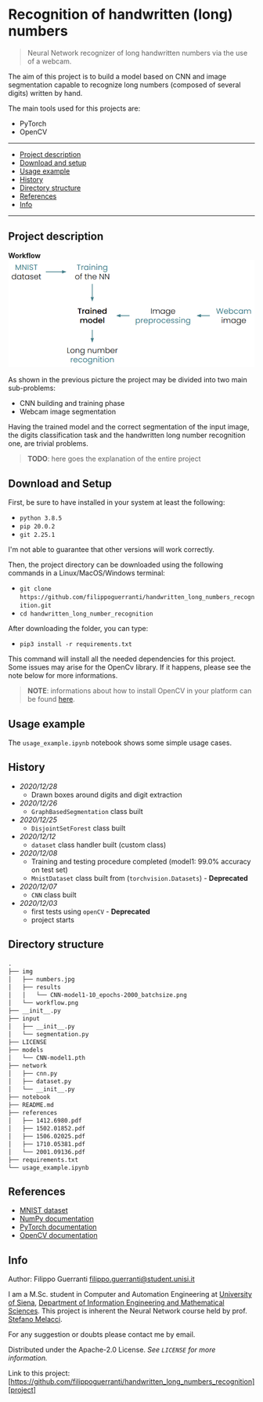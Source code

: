 # Recognition of handwritten (long) numbers
> Neural Network recognizer of long handwritten numbers via the use of a webcam.

The aim of this project is to build a model based on CNN and image segmentation capable to recognize long numbers (composed of several digits) written by hand. 

The main tools used for this projects are:
* PyTorch
* OpenCV

---
* [Project description](#project-description)
* [Download and setup](#download-and-setup)
* [Usage example](#usage-example)
* [History](#history)
* [Directory structure](#directory-structure)
* [References](#references)
* [Info](#info)

---

## Project description

**Workflow**
![](img/workflow.png)

As shown in the previous picture the project may be divided into two main sub-problems:

 * CNN building and training phase
 * Webcam image segmentation
 
Having the trained model and the correct segmentation of the input image, the digits classification task and the handwritten long number recognition one, are trivial problems.

> **TODO**: here goes the explanation of the entire project 

## Download and Setup

First, be sure to have installed in your system at least the following:

* `python 3.8.5`
* `pip 20.0.2`
* `git 2.25.1`

I'm not able to guarantee that other versions will work correctly.

Then, the project directory can be downloaded using the following commands in a Linux/MacOS/Windows terminal:

* `git clone https://github.com/filippoguerranti/handwritten_long_numbers_recognition.git`
* `cd handwritten_long_number_recognition`

After downloading the folder, you can type:

* `pip3 install -r requirements.txt`

This command will install all the needed dependencies for this project.
Some issues may arise for the OpenCv library. If it happens, please see the note below for more informations.

> **NOTE**: informations about how to install OpenCV in your platform can be found [here][opencv-installation].

## Usage example

The `usage_example.ipynb` notebook shows some simple usage cases.

## History

* _2020/12/28_
  * Drawn boxes around digits and digit extraction
* _2020/12/26_
  * `GraphBasedSegmentation` class built
* _2020/12/25_
  * `DisjointSetForest` class built
* _2020/12/12_
  * `dataset` class handler built (custom class)
* _2020/12/08_
  * Training and testing procedure completed (model1: 99.0% accuracy on test set)
  * `MnistDataset` class built from (`torchvision.Datasets`) - **Deprecated**
* _2020/12/07_
  * `CNN` class built 
* _2020/12/03_
  * first tests using `openCV` - **Deprecated**
  * project starts
   
   
## Directory structure

```
.
├── img
│   ├── numbers.jpg
│   ├── results
│   │   └── CNN-model1-10_epochs-2000_batchsize.png
│   └── workflow.png
├── __init__.py
├── input
│   ├── __init__.py
│   └── segmentation.py
├── LICENSE
├── models
│   └── CNN-model1.pth
├── network
│   ├── cnn.py
│   ├── dataset.py
│   └── __init__.py
├── notebook
├── README.md
├── references
│   ├── 1412.6980.pdf
│   ├── 1502.01852.pdf
│   ├── 1506.02025.pdf
│   ├── 1710.05381.pdf
│   └── 2001.09136.pdf
├── requirements.txt
└── usage_example.ipynb
```
  
## References

* [MNIST dataset][mnist]
* [NumPy documentation][numpy]
* [PyTorch documentation][torch]
* [OpenCV documentation][opencv]


## Info

Author: Filippo Guerranti <filippo.guerranti@student.unisi.it>

I am a M.Sc. student in Computer and Automation Engineering at [University of Siena][unisi], [Department of Information Engineering and Mathematical Sciences][diism]. This project is inherent the Neural Network course held by prof. [Stefano Melacci][melacci].

For any suggestion or doubts please contact me by email.

Distributed under the Apache-2.0 License. _See ``LICENSE`` for more information._

Link to this project: [https://github.com/filippoguerranti/handwritten_long_numbers_recognition][project]


<!-- Markdown link & img dfn's -->
[wiki]: https://github.com/filippoguerranti/handwritten_long_digit_recognition/wiki
[mnist]: http://yann.lecun.com/exdb/mnist/
[numpy]: https://numpy.org/doc/stable/
[torch]: https://pytorch.org/docs/stable/index.html
[opencv]: https://docs.opencv.org/master/index.html
[opencv-installation]: https://docs.opencv.org/master/df/d65/tutorial_table_of_content_introduction.html
[project]: https://github.com/filippoguerranti/handwritten_long_numbers_recognition
[unisi]: https://www.unisi.it/
[diism]: https://www.diism.unisi.it/it
[melacci]: https://www3.diism.unisi.it/~melacci/index.html
